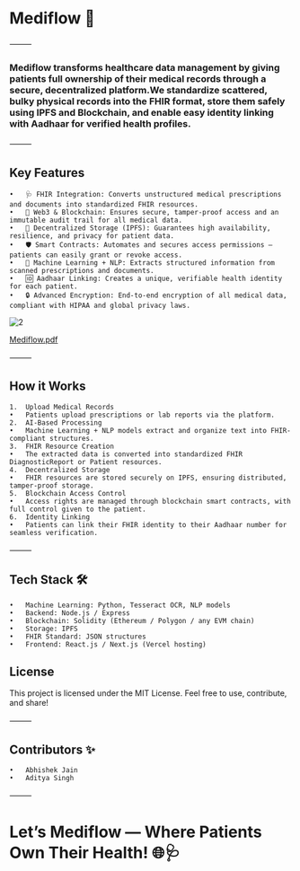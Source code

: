 # Mediflow 🏥
⸻
### Mediflow transforms healthcare data management by giving patients full ownership of their medical records through a secure, decentralized platform.We standardize scattered, bulky physical records into the FHIR format, store them safely using IPFS and Blockchain, and enable easy identity linking with Aadhaar for verified health profiles.
⸻

## Key Features
	•	🩺 FHIR Integration: Converts unstructured medical prescriptions and documents into standardized FHIR resources.
	•	🔗 Web3 & Blockchain: Ensures secure, tamper-proof access and an immutable audit trail for all medical data.
	•	📂 Decentralized Storage (IPFS): Guarantees high availability, resilience, and privacy for patient data.
	•	🛡️ Smart Contracts: Automates and secures access permissions — patients can easily grant or revoke access.
	•	🧠 Machine Learning + NLP: Extracts structured information from scanned prescriptions and documents.
	•	🆔 Aadhaar Linking: Creates a unique, verifiable health identity for each patient.
	•	🔒 Advanced Encryption: End-to-end encryption of all medical data, compliant with HIPAA and global privacy laws.

![2](https://github.com/user-attachments/assets/c4245b9f-a341-4762-bbb3-dbba158a3e4c)

[Mediflow.pdf](https://github.com/user-attachments/files/19937312/Mediflow.pdf)


⸻
## How it Works
	1.	Upload Medical Records
	•	Patients upload prescriptions or lab reports via the platform.
	2.	AI-Based Processing
	•	Machine Learning + NLP models extract and organize text into FHIR-compliant structures.
	3.	FHIR Resource Creation
	•	The extracted data is converted into standardized FHIR DiagnosticReport or Patient resources.
	4.	Decentralized Storage
	•	FHIR resources are stored securely on IPFS, ensuring distributed, tamper-proof storage.
	5.	Blockchain Access Control
	•	Access rights are managed through blockchain smart contracts, with full control given to the patient.
	6.	Identity Linking
	•	Patients can link their FHIR identity to their Aadhaar number for seamless verification.

⸻

## Tech Stack 🛠️
	•	Machine Learning: Python, Tesseract OCR, NLP models
	•	Backend: Node.js / Express
	•	Blockchain: Solidity (Ethereum / Polygon / any EVM chain)
	•	Storage: IPFS
	•	FHIR Standard: JSON structures
	•	Frontend: React.js / Next.js (Vercel hosting)

## License

This project is licensed under the MIT License.
Feel free to use, contribute, and share!

⸻

## Contributors ✨
	•	Abhishek Jain 
	•	Aditya Singh

⸻

# Let’s Mediflow — Where Patients Own Their Health! 🌐🩺
